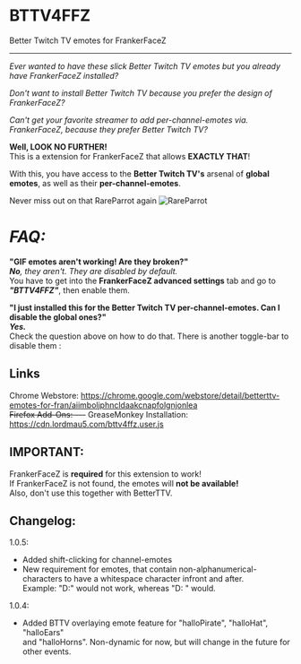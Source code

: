 # BTTV4FFZ
Better Twitch TV emotes for FrankerFaceZ
___

_Ever wanted to have these slick Better Twitch TV emotes but you already have FrankerFaceZ installed?_

_Don't want to install Better Twitch TV because you prefer the design of FrankerFaceZ?_

_Can't get your favorite streamer to add per-channel-emotes via. FrankerFaceZ, because they prefer Better Twitch TV?_  


**Well, LOOK NO FURTHER!**  
This is a extension for FrankerFaceZ that allows **EXACTLY THAT**!

With this, you have access to the **Better Twitch TV's** arsenal of **global emotes**, as well as their **per-channel-emotes**.

Never miss out on that RareParrot again ![RareParrot](http://cdn.betterttv.net/emote/55a24e1294dd94001ee86b39/1x)

# _**FAQ:**_  
**"GIF emotes aren't working! Are they broken?"**  
_**No**, they aren't. They are disabled by default._  
You have to get into the **FrankerFaceZ advanced settings** tab and go to _**"BTTV4FFZ"**_, then enable them.  

**"I just installed this for the Better Twitch TV per-channel-emotes. Can I disable the global ones?"**  
_**Yes.**_  
Check the question above on how to do that. There is another toggle-bar to disable them :

## Links
Chrome Webstore: https://chrome.google.com/webstore/detail/betterttv-emotes-for-fran/aiimboljphncldaakcnapfolgnjonlea  
~~Firefox Add-Ons: ---~~
GreaseMonkey Installation: https://cdn.lordmau5.com/bttv4ffz.user.js

## IMPORTANT:  
FrankerFaceZ is **required** for this extension to work!  
If FrankerFaceZ is not found, the emotes will **not be available!**  
Also, don't use this together with BetterTTV.

## Changelog:  
1.0.5:  
+ Added shift-clicking for channel-emotes  
+ New requirement for emotes, that contain non-alphanumerical-characters to have a whitespace character infront and after.  
  Example: "D:\" would not work, whereas "D: \" would.  

1.0.4:  
+ Added BTTV overlaying emote feature for "halloPirate", "halloHat", "halloEars"  
  and "halloHorns". Non-dynamic for now, but will change in the future for  
  other events.  
